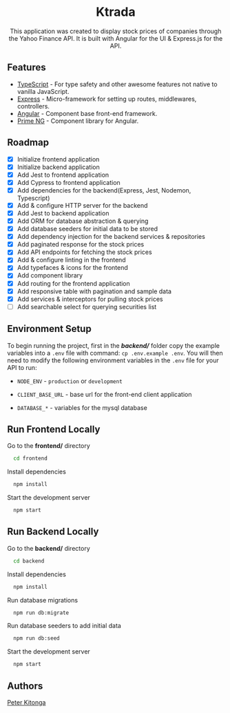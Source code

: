 <div align="center">
<h1>Ktrada</h1>
<p>This application was created to display stock prices of companies through the Yahoo Finance API. It is built with Angular for the UI & Express.js for the API.</p>
</div>

## Features

- [TypeScript](https://www.typescriptlang.org/) - For type safety and other awesome features not native to vanilla JavaScript.
- [Express](https://expressjs.com/) - Micro-framework for setting up routes, middlewares, controllers.
- [Angular](https://angular.io/) - Component base front-end framework.
- [Prime NG](https://primeng.org/) - Component library for Angular.

## Roadmap

- [x] Initialize frontend application
- [x] Initialize backend application
- [x] Add Jest to frontend application
- [x] Add Cypress to frontend application
- [x] Add dependencies for the backend(Express, Jest, Nodemon, Typescript)
- [x] Add & configure HTTP server for the backend
- [x] Add Jest to backend application
- [x] Add ORM for database abstraction & querying
- [x] Add database seeders for initial data to be stored
- [x] Add dependency injection for the backend services & repositories
- [x] Add paginated response for the stock prices
- [x] Add API endpoints for fetching the stock prices
- [x] Add & configure linting in the frontend
- [x] Add typefaces & icons for the frontend
- [x] Add component library
- [x] Add routing for the frontend application
- [x] Add responsive table with pagination and sample data
- [x] Add services & interceptors for pulling stock prices
- [ ] Add searchable select for querying securities list

## Environment Setup

To begin running the project, first in the _**backend/**_ folder copy the example variables into a `.env` file with command: `cp .env.example .env`. You will then need to modify the following environment variables in the `.env` file for your API to run:

- `NODE_ENV` - `production` or `development`

- `CLIENT_BASE_URL` - base url for the front-end client application

- `DATABASE_*` - variables for the mysql database

## Run Frontend Locally

Go to the **frontend/** directory

```bash
  cd frontend
```

Install dependencies

```bash
  npm install
```

Start the development server

```bash
  npm start
```

## Run Backend Locally

Go to the **backend/** directory

```bash
  cd backend
```

Install dependencies

```bash
  npm install
```

Run database migrations

```bash
  npm run db:migrate
```

Run database seeders to add initial data

```bash
  npm run db:seed
```

Start the development server

```bash
  npm start
```

## Authors

[Peter Kitonga](https://www.github.com/peterkitonga)